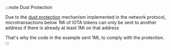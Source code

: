 :::note Dust Protection

Due to the [dust protection](https://wiki.iota.org/introduction/explanations/faq#what-is-dust-protection-and-how-does-it-work)
mechanism implemented in the network protocol, microtransactions below 1Mi of IOTA tokens can only be sent to another
address if there is already at least 1Mi on that address

That's why the code in the example sent 1Mi, to comply with the protection.
:::
